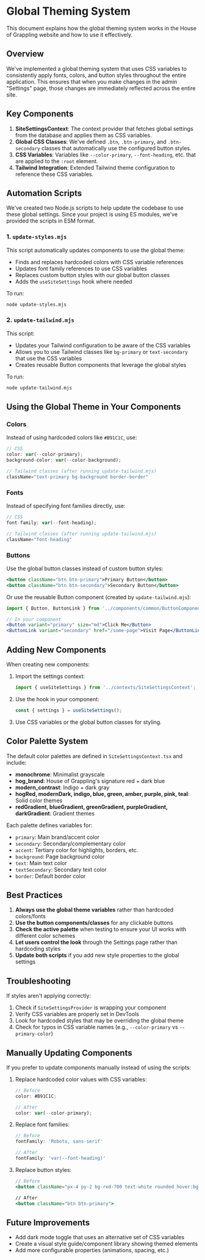 # Global Theming System

This document explains how the global theming system works in the House of Grappling website and how to use it effectively.

## Overview

We've implemented a global theming system that uses CSS variables to consistently apply fonts, colors, and button styles throughout the entire application. This ensures that when you make changes in the admin "Settings" page, those changes are immediately reflected across the entire site.

## Key Components

1. **SiteSettingsContext**: The context provider that fetches global settings from the database and applies them as CSS variables.
2. **Global CSS Classes**: We've defined `.btn`, `.btn-primary`, and `.btn-secondary` classes that automatically use the configured button styles.
3. **CSS Variables**: Variables like `--color-primary`, `--font-heading`, etc. that are applied to the `:root` element.
4. **Tailwind Integration**: Extended Tailwind theme configuration to reference these CSS variables.

## Automation Scripts

We've created two Node.js scripts to help update the codebase to use these global settings. Since your project is using ES modules, we've provided the scripts in ESM format.

### 1. `update-styles.mjs`

This script automatically updates components to use the global theme:

- Finds and replaces hardcoded colors with CSS variable references
- Updates font family references to use CSS variables
- Replaces custom button styles with our global button classes
- Adds the `useSiteSettings` hook where needed

To run:
```bash
node update-styles.mjs
```

### 2. `update-tailwind.mjs`

This script:

- Updates your Tailwind configuration to be aware of the CSS variables
- Allows you to use Tailwind classes like `bg-primary` or `text-secondary` that use the CSS variables
- Creates reusable Button components that leverage the global styles

To run:
```bash
node update-tailwind.mjs
```

## Using the Global Theme in Your Components

### Colors

Instead of using hardcoded colors like `#B91C1C`, use:

```jsx
// CSS
color: var(--color-primary);
background-color: var(--color-background);

// Tailwind classes (after running update-tailwind.mjs)
className="text-primary bg-background border-border"
```

### Fonts

Instead of specifying font families directly, use:

```jsx
// CSS
font-family: var(--font-heading);

// Tailwind classes (after running update-tailwind.mjs)
className="font-heading"
```

### Buttons

Use the global button classes instead of custom button styles:

```jsx
<button className="btn btn-primary">Primary Button</button>
<button className="btn btn-secondary">Secondary Button</button>
```

Or use the reusable Button component (created by `update-tailwind.mjs`):

```jsx
import { Button, ButtonLink } from '../components/common/ButtonComponents';

// In your component
<Button variant="primary" size="md">Click Me</Button>
<ButtonLink variant="secondary" href="/some-page">Visit Page</ButtonLink>
```

## Adding New Components

When creating new components:

1. Import the settings context:
   ```jsx
   import { useSiteSettings } from '../contexts/SiteSettingsContext';
   ```

2. Use the hook in your component:
   ```jsx
   const { settings } = useSiteSettings();
   ```

3. Use CSS variables or the global button classes for styling.

## Color Palette System

The default color palettes are defined in `SiteSettingsContext.tsx` and include:

- **monochrome**: Minimalist grayscale
- **hog_brand**: House of Grappling's signature red + dark blue
- **modern_contrast**: Indigo + dark gray
- **hogRed, modernDark, indigo, blue, green, amber, purple, pink, teal**: Solid color themes
- **redGradient, blueGradient, greenGradient, purpleGradient, darkGradient**: Gradient themes

Each palette defines variables for:
- `primary`: Main brand/accent color
- `secondary`: Secondary/complementary color
- `accent`: Tertiary color for highlights, borders, etc.
- `background`: Page background color
- `text`: Main text color
- `textSecondary`: Secondary text color
- `border`: Default border color

## Best Practices

1. **Always use the global theme variables** rather than hardcoded colors/fonts
2. **Use the button components/classes** for any clickable buttons
3. **Check the active palette** when testing to ensure your UI works with different color schemes
4. **Let users control the look** through the Settings page rather than hardcoding styles
5. **Update both scripts** if you add new style properties to the global settings

## Troubleshooting

If styles aren't applying correctly:

1. Check if `SiteSettingsProvider` is wrapping your component
2. Verify CSS variables are properly set in DevTools
3. Look for hardcoded styles that may be overriding the global theme
4. Check for typos in CSS variable names (e.g., `--color-primary` vs `--primary-color`)

## Manually Updating Components

If you prefer to update components manually instead of using the scripts:

1. Replace hardcoded color values with CSS variables:
   ```jsx
   // Before
   color: #B91C1C;
   
   // After
   color: var(--color-primary);
   ```

2. Replace font families:
   ```jsx
   // Before
   fontFamily: 'Roboto, sans-serif'
   
   // After
   fontFamily: 'var(--font-heading)'
   ```

3. Replace button styles:
   ```jsx
   // Before
   <button className="px-4 py-2 bg-red-700 text-white rounded hover:bg-red-800">
   
   // After
   <button className="btn btn-primary">
   ```

## Future Improvements

- Add dark mode toggle that uses an alternative set of CSS variables
- Create a visual style guide/component library showing themed elements
- Add more configurable properties (animations, spacing, etc.) 